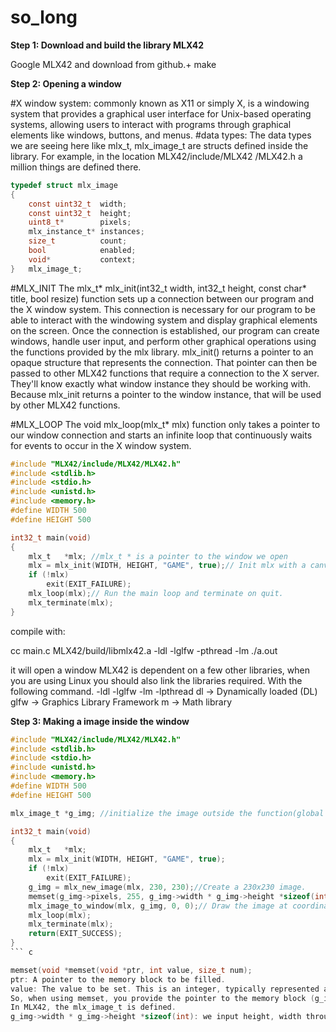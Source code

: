 # so_long

**Step 1: Download and build the library MLX42**

Google MLX42 and download from github.+ make

**Step 2: Opening a window**

#X window system: commonly known as X11 or simply X, is a windowing system that provides a graphical user interface for Unix-based operating systems, allowing users to interact with programs through graphical elements like windows, buttons, and menus.
#data types: The data types we are seeing here like mlx_t, mlx_image_t are structs defined inside the library. For example, in the location MLX42/include/MLX42
/MLX42.h a million things are defined there. 
```c
typedef struct mlx_image
{
	const uint32_t	width;
	const uint32_t	height;
	uint8_t*		pixels;
	mlx_instance_t*	instances;
	size_t			count;
	bool			enabled;
	void*			context;
}	mlx_image_t;
```
#MLX_INIT
The mlx_t* mlx_init(int32_t width, int32_t height, const char* title, bool resize) function sets up a connection between our program and the X window system. This connection is necessary for our program to be able to interact with the windowing system and display graphical elements on the screen. Once the connection is established, our program can create windows, handle user input, and perform other graphical operations using the functions provided by the mlx library. mlx_init() returns a pointer to an opaque structure that represents the connection. That pointer can then be passed to other MLX42 functions that require a connection to the X server. They'll know exactly what window instance they should be working with.
Because mlx_init returns a pointer to the window instance, that will be used by other MLX42 functions.

#MLX_LOOP
The void mlx_loop(mlx_t* mlx) function only takes a pointer to our window connection and starts an infinite loop that continuously waits for events to occur in the X window system. 

``` c
#include "MLX42/include/MLX42/MLX42.h"
#include <stdlib.h>
#include <stdio.h>
#include <unistd.h>
#include <memory.h>
#define WIDTH 500
#define HEIGHT 500

int32_t main(void)
{
	mlx_t	*mlx; //mlx_t * is a pointer to the window we open
	mlx = mlx_init(WIDTH, HEIGHT, "GAME", true);// Init mlx with a canvas size of 500x500 and the ability to resize the window.
	if (!mlx)
		exit(EXIT_FAILURE);
	mlx_loop(mlx);// Run the main loop and terminate on quit. 
	mlx_terminate(mlx);
}
```
compile with:

cc main.c MLX42/build/libmlx42.a -ldl -lglfw -pthread -lm
./a.out 

it will open a window
MLX42 is dependent on a few other libraries, when you are using Linux you should also link the libraries required. With the following command.
-ldl -lglfw -lm -lpthread
dl -> Dynamically loaded (DL)
glfw -> Graphics Library Framework
m -> Math library

**Step 3: Making a image inside the window**

``` c
#include "MLX42/include/MLX42/MLX42.h"
#include <stdlib.h>
#include <stdio.h>
#include <unistd.h>
#include <memory.h>
#define WIDTH 500
#define HEIGHT 500

mlx_image_t	*g_img; //initialize the image outside the function(global variable?)!

int32_t main(void)
{
	mlx_t	*mlx;
	mlx = mlx_init(WIDTH, HEIGHT, "GAME", true);
	if (!mlx)
		exit(EXIT_FAILURE);
	g_img = mlx_new_image(mlx, 230, 230);//Create a 230x230 image.
	memset(g_img->pixels, 255, g_img->width * g_img->height *sizeof(int));//lot going on
	mlx_image_to_window(mlx, g_img, 0, 0);// Draw the image at coordinate (0, 0).
	mlx_loop(mlx);
	mlx_terminate(mlx);
	return(EXIT_SUCCESS);
}
``` c

memset(void *memset(void *ptr, int value, size_t num);
ptr: A pointer to the memory block to be filled.
value: The value to be set. This is an integer, typically represented as an unsigned char. 
So, when using memset, you provide the pointer to the memory block (g_img->pixels), the value you want to set (255), and the number of bytes (we calculate) to be set to that value.
In MLX42, the mlx_image_t is defined.
g_img->width * g_img->height *sizeof(int): we input height, width through mlx_new_image function.

